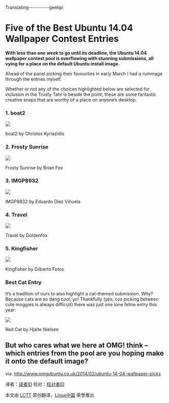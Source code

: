 Translating----------geekpi


Five of the Best Ubuntu 14.04 Wallpaper Contest Entries
================================================================================
**With less than one week to go until its deadline, the Ubuntu 14.04 wallpaper contest pool is overflowing with stunning submissions, all vying for a place on the default Ubuntu install image.**

Ahead of the panel picking their favourites in early March I had a rummage through the entries myself.

Whether or not any of the choices highlighted below are selected for inclusion in the Trusty Tahr is beside the point; these are some fantastic creative snaps that are worthy of a place on anyone’s desktop.

### 1. boat2 ###

![](http://farm4.staticflickr.com/3786/12591084605_eab070c898_c.jpg)

boat2 by Christos Kyriazidis

### 2. Frosty Sunrise ###

![](http://farm6.staticflickr.com/5476/11416120446_00468648c1_c.jpg)

Frosty Sunrise by Brian Fox

### 3. IMGP8932 ###

![](http://farm8.staticflickr.com/7439/11220682974_17279ce2cf_c.jpg)

IMGP8832 by Eduardo Diez Viñuela

### 4. Travel ###

![](http://www.flickr.com/photos/goldenfox27/12735618625/)

Travel by Goldenfox

### 5. Kingfisher ###

![](http://farm8.staticflickr.com/7329/12484570105_edc0f23381_c.jpg)

Kingfisher by Gilberto Fotos

### Best Cat Entry ###

It’s a tradition of ours to also highlight a cat-themed submission. Why? Because cats are so dang cool, yo! Thankfully (yes, cos picking between cute moggies is always difficult) there was just one lone feline entry this year:

![](http://farm4.staticflickr.com/3832/12508968534_8001f4e951_c.jpg)

Red Cat by Hjalte Nielsen

But who cares what we here at OMG! think – which entries from the pool are you hoping make it onto the default image?
--------------------------------------------------------------------------------

via: http://www.omgubuntu.co.uk/2014/02/ubuntu-14-04-wallpaper-picks

译者：[译者ID](https://github.com/译者ID) 校对：[校对者ID](https://github.com/校对者ID)

本文由 [LCTT](https://github.com/LCTT/TranslateProject) 原创翻译，[Linux中国](http://linux.cn/) 荣誉推出

[1]:
[2]:
[3]:
[4]:
[5]:
[6]:
[7]:
[8]:
[9]:
[10]:
[11]:
[12]:
